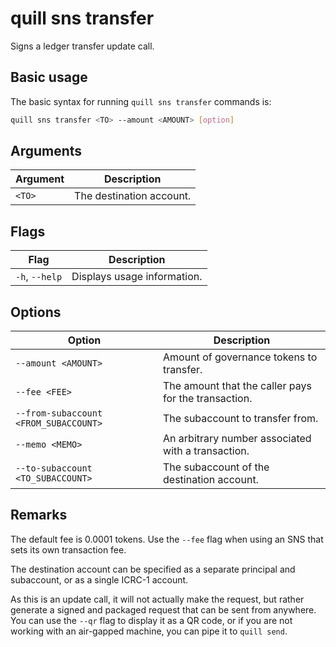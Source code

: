 # quill sns transfer

Signs a ledger transfer update call.

## Basic usage

The basic syntax for running `quill sns transfer` commands is:

```bash
quill sns transfer <TO> --amount <AMOUNT> [option]
```

## Arguments

| Argument | Description              |
|----------|--------------------------|
| `<TO>`   | The destination account. |

## Flags

| Flag           | Description                 |
|----------------|-----------------------------|
| `-h`, `--help` | Displays usage information. |

## Options

| Option                                | Description                                          |
|---------------------------------------|------------------------------------------------------|
| `--amount <AMOUNT>`                   | Amount of governance tokens to transfer.             |
| `--fee <FEE>`                         | The amount that the caller pays for the transaction. |
| `--from-subaccount <FROM_SUBACCOUNT>` | The subaccount to transfer from.                     |
| `--memo <MEMO>`                       | An arbitrary number associated with a transaction.   |
| `--to-subaccount <TO_SUBACCOUNT>`     | The subaccount of the destination account.           |

## Remarks

The default fee is 0.0001 tokens. Use the `--fee` flag when using an SNS that sets its own transaction fee.

The destination account can be specified as a separate principal and subaccount, or as a single ICRC-1 account.

As this is an update call, it will not actually make the request, but rather generate a signed and packaged request that can be sent from anywhere. You can use the `--qr` flag to display it as a QR code, or if you are not working with an air-gapped machine, you can pipe it to `quill send`.
